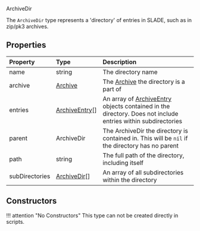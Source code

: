 <article-head>ArchiveDir</article-head>

The `ArchiveDir` type represents a 'directory' of entries in SLADE, such as in zip/pk3 archives.

## Properties

| Property | Type | Description |
|:---------|:-----|:------------|
<prop class="ro">name</prop> | <type>string</type> | The directory name
<prop class="ro">archive</prop> | <type>[Archive](Archive.md)</type> | The <type>[Archive](Archive.md)</type> the directory is a part of
<prop class="ro">entries</prop> | <type>[ArchiveEntry](ArchiveEntry.md)\[\]</type> | An array of <type>[ArchiveEntry](ArchiveEntry.md)</type> objects contained in the directory. Does not include entries within subdirectories
<prop class="ro">parent</prop> | <type>ArchiveDir</type> | The <type>ArchiveDir</type> the directory is contained in. This will be `nil` if the directory has no parent
<prop class="ro">path</prop> | <type>string</type> | The full path of the directory, including itself
<prop class="ro">subDirectories</prop> | <type>[ArchiveDir](ArchiveDir.md)\[\]</type> | An array of all subdirectories within the directory

## Constructors

!!! attention "No Constructors"
    This type can not be created directly in scripts.
